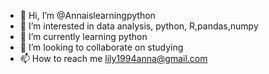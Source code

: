 - 👋 Hi, I’m @Annaislearningpython
- 👀 I’m interested in data analysis, python, R,pandas,numpy
- 🌱 I’m currently learning python
- 💞️ I’m looking to collaborate on studying
- 📫 How to reach me lily1994anna@gmail.com

<!---
Annaislearningpython/Annaislearningpython is a ✨ special ✨ repository because its `README.md` (this file) appears on your GitHub profile.
You can click the Preview link to take a look at your changes.
--->
